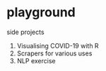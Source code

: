 # playground
side projects
1. Visualising COVID-19 with R
2. Scrapers for various uses
3. NLP exercise
